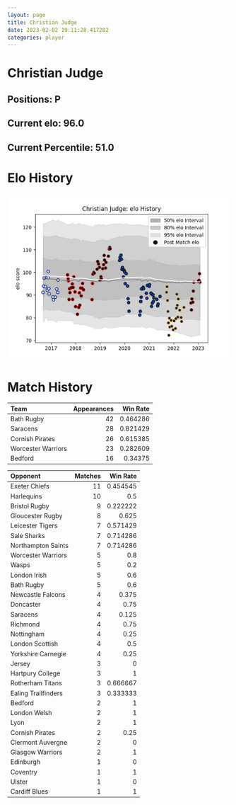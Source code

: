 ```yaml
---  
layout: page  
title: Christian Judge  
date: 2023-02-02 19:11:28.417282  
categories: player  
---
```

# Christian Judge

## Positions: P

## Current elo: 96.0

## Current Percentile: 51.0

# Elo History


![elo history](history_ChristianJudge.png)
# Match History


| Team               |   Appearances |   Win Rate |
|:-------------------|--------------:|-----------:|
| Bath Rugby         |            42 |   0.464286 |
| Saracens           |            28 |   0.821429 |
| Cornish Pirates    |            26 |   0.615385 |
| Worcester Warriors |            23 |   0.282609 |
| Bedford            |            16 |   0.34375  |

| Opponent            |   Matches |   Win Rate |
|:--------------------|----------:|-----------:|
| Exeter Chiefs       |        11 |   0.454545 |
| Harlequins          |        10 |   0.5      |
| Bristol Rugby       |         9 |   0.222222 |
| Gloucester Rugby    |         8 |   0.625    |
| Leicester Tigers    |         7 |   0.571429 |
| Sale Sharks         |         7 |   0.714286 |
| Northampton Saints  |         7 |   0.714286 |
| Worcester Warriors  |         5 |   0.8      |
| Wasps               |         5 |   0.2      |
| London Irish        |         5 |   0.6      |
| Bath Rugby          |         5 |   0.6      |
| Newcastle Falcons   |         4 |   0.375    |
| Doncaster           |         4 |   0.75     |
| Saracens            |         4 |   0.125    |
| Richmond            |         4 |   0.75     |
| Nottingham          |         4 |   0.25     |
| London Scottish     |         4 |   0.5      |
| Yorkshire Carnegie  |         4 |   0.25     |
| Jersey              |         3 |   0        |
| Hartpury College    |         3 |   1        |
| Rotherham Titans    |         3 |   0.666667 |
| Ealing Trailfinders |         3 |   0.333333 |
| Bedford             |         2 |   1        |
| London Welsh        |         2 |   1        |
| Lyon                |         2 |   1        |
| Cornish Pirates     |         2 |   0.25     |
| Clermont Auvergne   |         2 |   0        |
| Glasgow Warriors    |         2 |   1        |
| Edinburgh           |         1 |   0        |
| Coventry            |         1 |   1        |
| Ulster              |         1 |   0        |
| Cardiff Blues       |         1 |   1        |